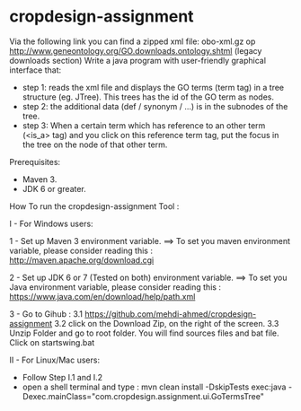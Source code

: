 # cropdesign-assignment 

Via the following link you can find a zipped xml file:
obo-xml.gz op http://www.geneontology.org/GO.downloads.ontology.shtml (legacy downloads section)
Write a java program with  user-friendly graphical interface that:

 - step 1: reads the xml file and displays the GO terms (term tag) in a tree structure (eg. JTree). This trees has the id of the GO term as nodes.
 - step 2: the additional data (def / synonym / ...) is in the subnodes of the tree.
 - step 3: When a certain term which has reference to an other term (<is_a> tag) and you click on this reference term tag, put the focus in the tree on the node of that other term.


Prerequisites: 
  - Maven 3.
  - JDK 6 or greater.


How To run the cropdesign-assignment Tool : 

I - For Windows users: 

  1 - Set up Maven 3 environment variable.
   ==> To set you maven environment variable, please consider reading this : 
   http://maven.apache.org/download.cgi

  2 -  Set up JDK 6 or 7 (Tested on both) environment variable.
    ==> To set you Java environment variable, please consider reading this : 
    https://www.java.com/en/download/help/path.xml

3  - Go to Gihub : 
  3.1 https://github.com/mehdi-ahmed/cropdesign-assignment
  3.2 click on the Download Zip, on the right of the screen.
  3.3 Unzip Folder and go to root folder. You will find sources files and bat file. Click on startswing.bat
  
II - For Linux/Mac users: 

  - Follow Step I.1 and I.2
  - open a shell terminal and type : 
     mvn clean install -DskipTests exec:java -Dexec.mainClass="com.cropdesign.assignment.ui.GoTermsTree"
  


